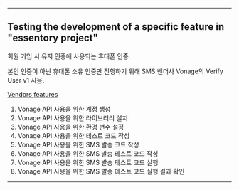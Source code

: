 
---

## Testing the development of a specific feature in "essentory project"

회원 가입 시 유저 인증에 사용되는 휴대폰 인증.

본인 인증이 아닌 휴대폰 소유 인증만 진행하기 위해 SMS 벤더사 Vonage의 Verify User v1 사용.

[Vendors features](https://chinggin.tistory.com/1018)


1. Vonage API 사용을 위한 계정 생성
2. Vonage API 사용을 위한 라이브러리 설치
3. Vonage API 사용을 위한 환경 변수 설정
4. Vonage API 사용을 위한 테스트 코드 작성
5. Vonage API 사용을 위한 SMS 발송 코드 작성
6. Vonage API 사용을 위한 SMS 발송 테스트 코드 작성
7. Vonage API 사용을 위한 SMS 발송 테스트 코드 실행
8. Vonage API 사용을 위한 SMS 발송 테스트 코드 실행 결과 확인


---
